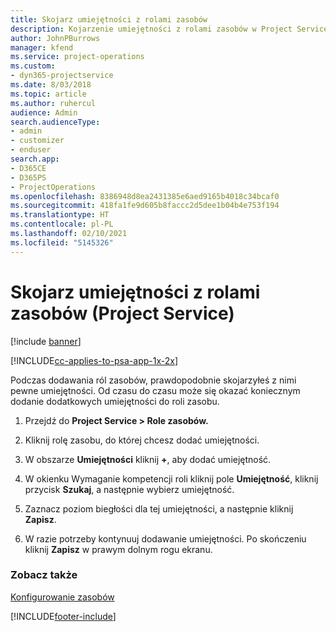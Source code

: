 ```yaml
---
title: Skojarz umiejętności z rolami zasobów
description: Kojarzenie umiejętności z rolami zasobów w Project Service
author: JohnPBurrows
manager: kfend
ms.service: project-operations
ms.custom:
- dyn365-projectservice
ms.date: 8/03/2018
ms.topic: article
ms.author: ruhercul
audience: Admin
search.audienceType:
- admin
- customizer
- enduser
search.app:
- D365CE
- D365PS
- ProjectOperations
ms.openlocfilehash: 8386948d8ea2431385e6aed9165b4018c34bcaf0
ms.sourcegitcommit: 418fa1fe9d605b8faccc2d5dee1b04b4e753f194
ms.translationtype: HT
ms.contentlocale: pl-PL
ms.lasthandoff: 02/10/2021
ms.locfileid: "5145326"
---
```

# <a name="associate-skills-with-resource-roles-project-service"></a>Skojarz umiejętności z rolami zasobów (Project Service)

[!include [banner](../includes/psa-now-project-operations.md)]

[!INCLUDE[cc-applies-to-psa-app-1x-2x](../includes/cc-applies-to-psa-app-1x-2x.md)]

Podczas dodawania ról zasobów, prawdopodobnie skojarzyłeś z nimi pewne umiejętności. Od czasu do czasu może się okazać koniecznym dodanie dodatkowych umiejętności do roli zasobu.  
  
1.  Przejdź do **Project Service > Role zasobów.**  
  
2.  Kliknij rolę zasobu, do której chcesz dodać umiejętności.  
  
3.  W obszarze **Umiejętności** kliknij **+**, aby dodać umiejętność.  
  
4.  W okienku Wymaganie kompetencji roli kliknij pole **Umiejętność**, kliknij przycisk **Szukaj**, a następnie wybierz umiejętność.  
  
5.  Zaznacz poziom biegłości dla tej umiejętności, a następnie kliknij **Zapisz**.  
  
6.  W razie potrzeby kontynuuj dodawanie umiejętności. Po skończeniu kliknij **Zapisz** w prawym dolnym rogu ekranu.  
  
### <a name="see-also"></a>Zobacz także  
 [Konfigurowanie zasobów](../psa/set-up-resources.md)


[!INCLUDE[footer-include](../includes/footer-banner.md)]